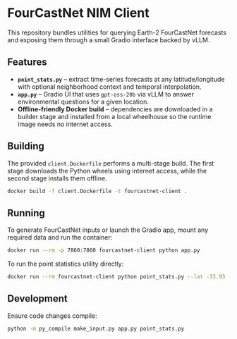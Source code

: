# FourCastNet NIM Client

This repository bundles utilities for querying Earth-2 FourCastNet forecasts and exposing them through a small Gradio interface backed by vLLM.

## Features
- **`point_stats.py`** – extract time-series forecasts at any latitude/longitude with optional neighborhood context and temporal interpolation.
- **`app.py`** – Gradio UI that uses `gpt-oss-20b` via vLLM to answer environmental questions for a given location.
- **Offline-friendly Docker build** – dependencies are downloaded in a builder stage and installed from a local wheelhouse so the runtime image needs no internet access.

## Building
The provided `client.Dockerfile` performs a multi-stage build. The first stage downloads the Python wheels using internet access, while the second stage installs them offline.

```bash
docker build -f client.Dockerfile -t fourcastnet-client .
```

## Running
To generate FourCastNet inputs or launch the Gradio app, mount any required data and run the container:

```bash
docker run --rm -p 7860:7860 fourcastnet-client python app.py
```

To run the point statistics utility directly:

```bash
docker run --rm fourcastnet-client python point_stats.py --lat -33.93 --lon 18.42 --csv cape_town.csv
```

## Development
Ensure code changes compile:

```bash
python -m py_compile make_input.py app.py point_stats.py
```
